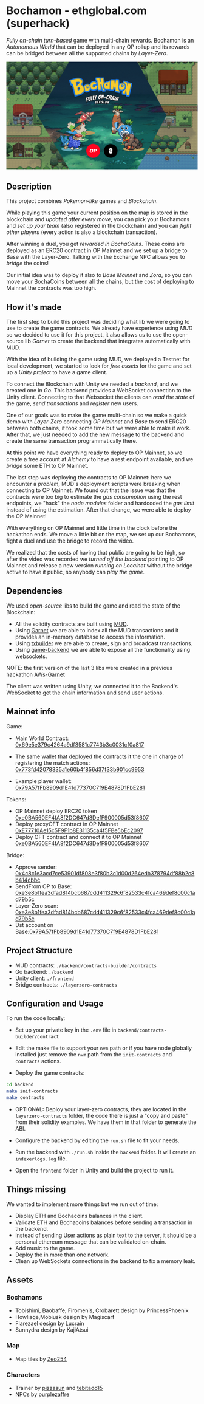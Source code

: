 # Bochamon - ethglobal.com (superhack)

_Fully on-chain turn-based_ game with multi-chain rewards. Bochamon is an _Autonomous World_ that can be deployed in any OP rollup and its rewards can be bridged between all the supported chains by _Layer-Zero_.

![bochamon banner](banner.png)

## Description

This project combines _Pokemon-like_ games and _Blockchain_.

While playing this game your current position on the map is stored in the blockchain and _updated after every move_, you can pick your Bochamons and _set up your team_ (also registered in the blockchain) and you can _fight other players_ (every action is also a blockchain transaction).

After winning a duel, you get _rewarded in BochaCoins_. These coins are deployed as an ERC20 contract in OP Mainnet and we set up a bridge to Base with the Layer-Zero. Talking with the Exchange NPC allows you to _bridge_ the coins!

Our initial idea was to deploy it also to _Base Mainnet_ and _Zora_, so you can move your BochaCoins between all the chains, but the cost of deploying to Mainnet the contracts was too high.

## How it's made

The first step to build this project was deciding what lib we were going to use to create the game contracts. We already have experience using _MUD_ so we decided to use it for this project, it also allows us to use the open-source lib _Garnet_ to create the backend that integrates automatically with MUD.

With the idea of building the game using MUD, we deployed a Testnet for local development, we started to look for _free assets_ for the game and set up a _Unity project_ to have a game client.

To connect the Blockchain with Unity we needed a _backend_, and we created one in _Go_. This backend provides a WebSocket connection to the Unity client. Connecting to that Websocket the clients can _read the state_ of the game, _send transactions_ and _register_ new users.

One of our goals was to make the game multi-chain so we make a quick demo with _Layer-Zero_ connecting _OP Mainnet_ and _Base_ to send ERC20 between both chains, it took some time but we were able to make it work. After that, we just needed to add the new message to the backend and create the same transaction programmatically there.

At this point we have everything ready to deploy to OP Mainnet, so we create a free account at _Alchemy_ to have a rest endpoint available, and we _bridge_ some ETH to OP Mainnet.

The last step was deploying the contracts to OP Mainnet: here we encounter a _problem_, MUD's deployment scripts were breaking when connecting to OP Mainnet. We found out that the issue was that the contracts were too big to estimate the _gas consumption_ using the rest endpoints, we "hack" the _node modules_ folder and hardcoded the _gas limit_ instead of using the estimation. After that change, we were able to deploy the OP Mainnet!

With everything on OP Mainnet and little time in the clock before the hackathon ends. We move a little bit on the map, we set up our Bochamons, fight a duel and use the bridge to record the video.

We realized that the costs of having that public are going to be high, so after the video was recorded we _turned off the backend_ pointing to OP Mainnet and release a new version _running on Localnet_ without the bridge active to have it public, so anybody can _play the game_.

## Dependencies

We used _open-source_ libs to build the game and read the state of the Blockchain:

- All the solidity contracts are built using [MUD](https://github.com/latticexyz/mud).
- Using [Garnet](https://github.com/bocha-io/garnet) we are able to index all the MUD transactions and it provides an in-memory database to access the information.
- Using [txbuilder](https://github.com/bocha-io/txbuilder) we are able to create, sign and broadcast transactions.
- Using [game-backend](https://github.com/bocha-io/game-backend) we are able to expose all the functionality using websockets.

NOTE: the first version of the last 3 libs were created in a previous hackathon [AWs-Garnet](https://ethglobal.com/showcase/garnet-bkgrp)

The client was written using Unity, we connected it to the Backend's WebSocket to get the chain information and send user actions.

## Mainnet info

Game:

- Main World Contract: [0x69e5e379c4264a9df3581c7743b3c0031cf0a817](https://optimistic.etherscan.io/address/0x69e5e379c4264a9df3581c7743b3c0031cf0a817)
- The same wallet that deployed the contracts it the one in charge of registering the match actions: [0x773fd42078335a1e60b4f856d37f33b901cc9953](https://optimistic.etherscan.io/address/0x773fd42078335a1e60b4f856d37f33b901cc9953)

- Example player wallet: [0x79A57fFb8909d1E41d77370C7f9E4878D1FbE281](https://optimistic.etherscan.io/address/0x79A57fFb8909d1E41d77370C7f9E4878D1FbE281)

Tokens:

- OP Mainnet deploy ERC20 token [0xe0BA560EF4fA8f2DC647d3DefF900005d53f8607](https://optimistic.etherscan.io/address/0xe0BA560EF4fA8f2DC647d3DefF900005d53f8607)
- Deploy proxyOFT contract in OP Mainnet [0xE77710Ae15c5F9F1b8E31135ca4f5FBe5bEc2097](https://optimistic.etherscan.io/address/0xE77710Ae15c5F9F1b8E31135ca4f5FBe5bEc2097)
- Deploy OFT contract and connect it to OP Mainnet [0xe0BA560EF4fA8f2DC647d3DefF900005d53f8607](https://basescan.org/address/0xe0ba560ef4fa8f2dc647d3deff900005d53f8607)

Bridge:

- Approve sender: [0x4c8c1e3acd7ce53901df808e3f80b3c1d00d264edb378794df88b2c8b414cbbc](https://optimistic.etherscan.io/tx/0x4c8c1e3acd7ce53901df808e3f80b3c1d00d264edb378794df88b2c8b414cbbc)
- SendFrom OP to Base: [0xe3e8b1fea3dfad814bcb687cdd411329c6f82533c4fca469def8c00c1ad79b5c](https://optimistic.etherscan.io/tx/0xe3e8b1fea3dfad814bcb687cdd411329c6f82533c4fca469def8c00c1ad79b5c)
- Layer-Zero scan: [0xe3e8b1fea3dfad814bcb687cdd411329c6f82533c4fca469def8c00c1ad79b5c](https://layerzeroscan.com/111/address/0xe77710ae15c5f9f1b8e31135ca4f5fbe5bec2097/message/184/address/0xe0ba560ef4fa8f2dc647d3deff900005d53f8607/nonce/3)
- Dst account on Base:[0x79A57fFb8909d1E41d77370C7f9E4878D1FbE281](https://basescan.org/address/0x79A57fFb8909d1E41d77370C7f9E4878D1FbE281)

## Project Structure

- MUD contracts: `./backend/contracts-builder/contracts`
- Go backend: `./backend`
- Unity client: `./frontend`
- Bridge contracts: `./layerzero-contracts`

## Configuration and Usage

To run the code locally:

- Set up your private key in the `.env` file in `backend/contracts-builder/contract`

- Edit the make file to support your `nvm` path or if you have node globally installed just remove the `nvm` path from the `init-contracts` and `contracts` actions.

- Deploy the game contracts:

```sh
cd backend
make init-contracts
make contracts
```

- OPTIONAL: Deploy your layer-zero contracts, they are located in the `layerzero-contracts` folder, the code there is just a "copy and paste" from their solidity examples. We have them in that folder to generate the ABI.

- Configure the backend by editing the `run.sh` file to fit your needs.

- Run the backend with `./run.sh` inside the `backend` folder. It will create an `indexerlogs.log` file.

- Open the `frontend` folder in Unity and build the project to run it.

## Things missing

We wanted to implement more things but we run out of time:

- Display ETH and Bochacoins balances in the client.
- Validate ETH and Bochacoins balances before sending a transaction in the backend.
- Instead of sending User actions as plain text to the server, it should be a personal ethereum message that can be validated on-chain.
- Add music to the game.
- Deploy the in more than one network.
- Clean up WebSockets connections in the backend to fix a memory leak.

## Assets

### Bochamons

- Tobishimi, Baobaffe, Firomenis, Crobarett design by PrincessPhoenix
- Howliage,Mobiusk design by Magiscarf
- Flarezael design by Lucrain
- Sunnydra design by KajiAtsui

### Map

- Map tiles by [Zeo254](https://www.deviantart.com/zeo254)

### Characters

- Trainer by [pizzasun](https://www.deviantart.com/pizzasun) and [tebitado15](https://www.deviantart.com/tebited15)
- NPCs by [purplezaffre](https://www.deviantart.com/purplezaffre)
